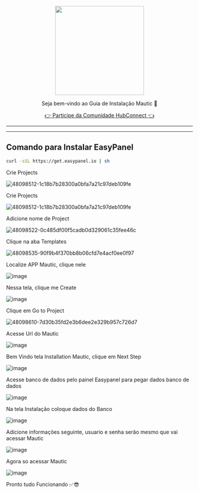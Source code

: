 <p align="center">
<img src="https://cwmkt.com.br/wp-content/uploads/2024/04/logo_github.png" width="240" />
<p align="center">Seja bem-vindo ao Guia de Instalação Mautic 🚀</p>
</p>
  
<p align="center"> 
<a href="https://hubconnect.top" target="_blank">👉 Participe da Comunidade HubConnect 👈</a>
</p>

<hr />
<hr />

## Comando para Instalar EasyPanel

```bash
curl -sSL https://get.easypanel.io | sh
```

Crie Projects

![48098512-1c18b7b28300a0bfa7a21c97deb109fe](https://github.com/cwmkt/easypanelevotypebot/assets/91642837/aaad7bdb-64f3-480f-a311-098fc3ca8220)

Crie Projects

![48098512-1c18b7b28300a0bfa7a21c97deb109fe](https://github.com/cwmkt/easypanelevotypebot/assets/91642837/aaad7bdb-64f3-480f-a311-098fc3ca8220)


Adicione nome de Project

![48098522-0c485df00f5cadb0d329061c35fee46c](https://github.com/cwmkt/easypanelevotypebot/assets/91642837/b72c1359-91ca-4bf6-9fb1-32525ba5747b)

Clique na aba Templates

![48098535-90f9b4f370bb8b06cfd7e4acf0ee0f97](https://github.com/cwmkt/easypanelevotypebot/assets/91642837/03c1830c-621c-40b3-94ee-93eb568c8d2e)

Localize APP Mautic, clique nele

![image](https://github.com/comunidadehubconnect/easypanelmautic/assets/91642837/52bc9160-865e-4a3e-9f36-cc8416defe48)

Nessa tela, clique me Create

![image](https://github.com/comunidadehubconnect/easypanelmautic/assets/91642837/c079c0f3-58a9-40c6-8f11-0f28ff2d793d)

Clique em Go to Project

![48098610-7d30b35fd2e3b6dee2e329b957c726d7](https://github.com/cwmkt/easypanelevotypebot/assets/91642837/6e76a069-024e-4076-a082-1187efb825d9)

Acesse Url do Mautic

![image](https://github.com/comunidadehubconnect/easypanelmautic/assets/91642837/a21df439-77c1-4897-9961-c7b9cc912196)

Bem Vindo tela Installation Mautic, clique em Next Step

![image](https://github.com/comunidadehubconnect/easypanelmautic/assets/91642837/d56deb97-e54a-4901-a2b2-e70754a8eb80)

Acesse banco de dados pelo painel Easypanel para pegar dados banco de dados

![image](https://github.com/comunidadehubconnect/easypanelmautic/assets/91642837/989558bc-280e-4a71-84f0-501afd4a435a)

Na tela Instalação coloque dados do Banco

![image](https://github.com/comunidadehubconnect/easypanelmautic/assets/91642837/ec531c53-6dcd-4544-bc3b-666cc105a702)

Adicione informações seguinte, usuario e senha serão mesmo que vai acessar Mautic

![image](https://github.com/comunidadehubconnect/easypanelmautic/assets/91642837/e584d57d-dcf9-45aa-bd78-42d577f9da88)

Agora so acessar Mautic

![image](https://github.com/comunidadehubconnect/easypanelmautic/assets/91642837/3f6c9948-35a0-4288-91c0-96ed6bd5bbe9)

Pronto tudo Funcionando ✅😎







